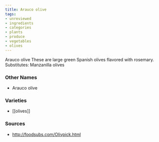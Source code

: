 ```yaml
---
title: Arauco olive
tags:
- unreviewed
- ingredients
- categories
- plants
- produce
- vegetables
- olives
---
```

Arauco olive These are large green Spanish olives flavored with rosemary. Substitutes: Manzanilla olives

### Other Names

* Arauco olive

### Varieties

* [[olives]]

### Sources
* http://foodsubs.com/Olivpick.html
